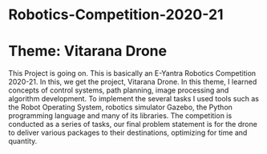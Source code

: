 # Robotics-Competition-2020-21
# Theme: Vitarana Drone
This Project is going on. This is basically an E-Yantra Robotics Competition 2020-21. In this, we get the project, Vitarana Drone. In this theme, I learned concepts of control systems, path planning, image processing and algorithm development. To implement the several tasks I used tools such as the Robot Operating System, robotics simulator Gazebo, the Python programming language and many of its libraries. The competition is conducted as a series of tasks, our final problem statement is for the drone to deliver various packages to their destinations, optimizing for time and quantity.

